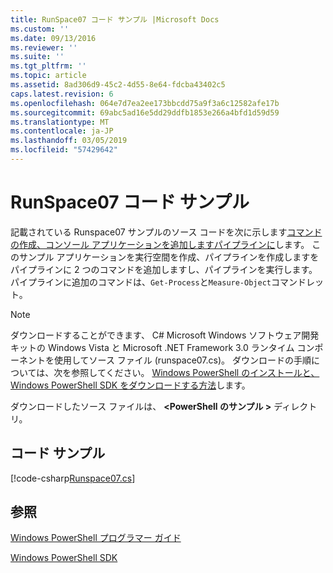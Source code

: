 ```yaml
---
title: RunSpace07 コード サンプル |Microsoft Docs
ms.custom: ''
ms.date: 09/13/2016
ms.reviewer: ''
ms.suite: ''
ms.tgt_pltfrm: ''
ms.topic: article
ms.assetid: 8ad306d9-45c2-4d55-8e64-fdcba43402c5
caps.latest.revision: 6
ms.openlocfilehash: 064e7d7ea2ee173bbcdd75a9f3a6c12582afe17b
ms.sourcegitcommit: 69abc5ad16e5dd29ddfb1853e266a4bfd1d59d59
ms.translationtype: MT
ms.contentlocale: ja-JP
ms.lasthandoff: 03/05/2019
ms.locfileid: "57429642"
---
```

# <a name="runspace07-code-sample"></a>RunSpace07 コード サンプル

記載されている Runspace07 サンプルのソース コードを次に示します[コマンドの作成、コンソール アプリケーションを追加しますパイプラインに](http://msdn.microsoft.com/en-us/01eb7808-e97b-4905-80be-9e2fa38c262e)します。 このサンプル アプリケーションを実行空間を作成、パイプラインを作成しますをパイプラインに 2 つのコマンドを追加しますし、パイプラインを実行します。 パイプラインに追加のコマンドは、`Get-Process`と`Measure-Object`コマンドレット。

> [!NOTE]
> ダウンロードすることができます、 C# Microsoft Windows ソフトウェア開発キットの Windows Vista と Microsoft .NET Framework 3.0 ランタイム コンポーネントを使用してソース ファイル (runspace07.cs)。 ダウンロードの手順については、次を参照してください。 [Windows PowerShell のインストールと、Windows PowerShell SDK をダウンロードする方法](/powershell/developer/installing-the-windows-powershell-sdk)します。
>
> ダウンロードしたソース ファイルは、  **\<PowerShell のサンプル >** ディレクトリ。

## <a name="code-sample"></a>コード サンプル

[!code-csharp[Runspace07.cs](../../powershell-sdk-samples/SDK-2.0/csharp/Runspace07/Runspace07.cs#L11-L108 "Runspace07.cs")]

## <a name="see-also"></a>参照

[Windows PowerShell プログラマー ガイド](./windows-powershell-programmer-s-guide.md)

[Windows PowerShell SDK](../windows-powershell-reference.md)